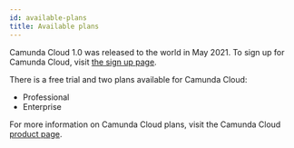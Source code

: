 ```yaml
---
id: available-plans
title: Available plans
---
```


Camunda Cloud 1.0 was released to the world in May 2021. To sign up for Camunda Cloud, visit [the sign up page](https://accounts.cloud.camunda.io/signup).

There is a free trial and two plans available for Camunda Cloud:

- Professional
- Enterprise

For more information on Camunda Cloud plans, visit the Camunda Cloud [product page](https://camunda.com/products/cloud/).